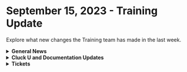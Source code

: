 # September 15, 2023 - Training Update

Explore what new changes the Training team has made in the last week.

<details>

<summary><strong>General News</strong></summary>

* The Cluck U team will be meeting next week for more awesome education planning! But don't worry, we have some awesome updates for self-service. Here is the updated live schedule for next week:
  * Monday:
    * [Rewst 101: Laying the Foundations of Automation](https://calendly.com/cluck-u/rewst-101) @ 12 p.m. ET (No change)
  * Wednesday:
    * [Cluck University AMA / Office Hours](https://calendly.com/cluck-u/roc-ama) @ 1:15 p.m. ET (Special day/time)
  * Friday:
    * [Rewst 102: Building Basic Workflows](https://calendly.com/cluck-u/rewst-102) @ 12 p.m. ET (Special day/time)
  * Join us in our new [Cluck-U Discord channel](https://discord.com/channels/936789089703845988/1121465945295167588) if you have any questions, comments, or concerns!

</details>

<details>

<summary><strong>Cluck U and Documentation Updates</strong></summary>

**Cluck University**

* We've added more self-service features to provide more value to those taking training on the [Cluck University](broken-reference) pages, including:
  * A [signup for the welcome package](broken-reference), including an email and schedule for live training.
  * Get Credit forms for each course where you can give feedback and validate your understanding!
  * Added a [Foundations Certification](broken-reference) sign-up page!

**Documentation**

* [Open Mic - September 8th Video and Page Added](../../roc-open-mics/roc-open-mics-north-america/2023-roc-open-mics/september-8-2023-special-guest-automation-from-down-under.md)
* [Added Huntress Integration Setup Page](../../../documentation/configuration/integrations/integration-guides/security/huntress-integration-setup.md)
* [Added an Actions & Endpoints page for IT Glue](broken-reference)
* Added alternative download instructions for [Datto RMM](../../../documentation/configuration/integrations/integration-guides/rmm/datto-rmm-integration-setup.md) PowerShell cpt file
* Added [Date-Time Comparisons Jinja Page](../../../documentation/jinja/common-jinja-examples/date-time-comparisons.md)
* Added [Block Scope Jinja page](../../../documentation/jinja/common-jinja-examples/block-scope.md)
* Added [Jinja Macros Jinja page](../../../documentation/jinja/common-jinja-examples/jinja-macros.md)
* Added note about signing up for the Australian Open Mic on the [Resources page](broken-reference)
* Updates and Fixes
  * Updated steps and added images to the [Auvik Integration Setup](../../../documentation/configuration/integrations/integration-guides/networking-integrations/auvik-integration-setup.md) page.
  * Updated steps and added images to the [ConnectWise Automate Integration](../../../documentation/configuration/integrations/integration-guides/rmm/connectwise-automate-integration-setup.md) Setup page.
  * Updated [IT Glue Integration Setup](../../../documentation/configuration/integrations/integration-guides/documentation/it-glue-integration-setup.md) page.
  * Fixed Typo on [Datto RMM](../../../documentation/configuration/integrations/integration-guides/rmm/datto-rmm-integration-setup.md) page.
  * Fixed Typo on [Kaseya VSA](../../../documentation/configuration/integrations/integration-guides/rmm/kaseya-vsa/kaseya-vsa-integration-setup.md) page
  * Updated List Comprehension title to "[Working with Lists](../../../documentation/jinja/use-cases-and-best-practices/jinja-lists.md)"
  * Updated [Internal Rewst Jinja](../../../documentation/jinja/internal-rewst-jinja-examples.md) Examples!
  * Added "What is meant by the term "Workflow Wrapper" when discussed by the ROC team?" section to the [FAQ page](broken-reference).

</details>

<details>

<summary><strong>Tickets</strong></summary>

With the ROC now using Halo for their ticketing system, this is when you should find a ticket created for you!

* [x] A discussion with a ROC engineer that doesn't result in a fix on first discussion
* [x] If you have a call to troubleshoot, create workflows or other ROC work
* [x] For all onboarding or expansion work
* [x] If a call results in a new workflow idea or request

If you'd like to manually create a ticket yourself, review the "Rewst Support" section at the bottom of this page.

</details>
